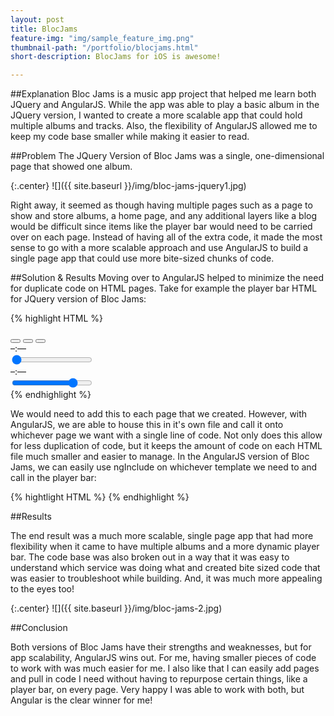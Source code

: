 ```yaml
---
layout: post
title: BlocJams
feature-img: "img/sample_feature_img.png"
thumbnail-path: "/portfolio/blocjams.html"
short-description: BlocJams for iOS is awesome!

---
```

##Explanation
Bloc Jams is a music app project that helped me learn both JQuery and AngularJS. While the app was able to play a basic album in the JQuery version, I wanted to create a more scalable app that could hold multiple albums and tracks. Also, the flexibility of AngularJS allowed me to keep my code base smaller while making it easier to read.

##Problem
The JQuery Version of Bloc Jams was a single, one-dimensional page that showed one album.

{:.center}
![]({{ site.baseurl }}/img/bloc-jams-jquery1.jpg)

Right away, it seemed as though having multiple pages such as a page to show and store albums, a home page, and any additional layers like a blog would be difficult since items like the player bar would need to be carried over on each page. Instead of having all of the extra code, it made the most sense to go with a more scalable approach and use AngularJS to build a single page app that could use more bite-sized chunks of code.

##Solution & Results
Moving over to AngularJS helped to minimize the need for duplicate code on HTML pages. Take for example the player bar HTML for JQuery version of Bloc Jams:

{% highlight HTML %}
<!-- Player Bar  -->
<section id="player-bar">
  <section id="buttons">
    <!-- Previous Button -->
    <button id="previous">
      <span class="ion-skip-backward"></span>
    </button>
    <!-- Play Button  -->
    <button id="play-pause">
      <span class="ion-play"></span>
      <span class="ion-pause"></span>
    </button>
    <!-- Next Button -->
    <button id="next">
      <span class="ion-skip-forward"></span>
    </button>
  </section>
  <!-- Time Control  -->
  <section id="time-control">
    <div class="current-time">–:––</div>
    <input type="range" class="seek-bar" value="0">
    <div class="total-time">–:––</div>
  </section>
  <!-- Volume Control  -->
  <div id="volume-control">
    <div class="icon ion-volume-low"></div>
    <input type="range" class="seek-bar" value="80">
    <div class="icon ion-volume-high"></div>
  </div>
{% endhighlight %}

We would need to add this to each page that we created. However, with AngularJS, we are able to house this in it's own file and call it onto whichever page we want with a single line of code. Not only does this allow for less duplication of code, but it keeps the amount of code on each HTML file much smaller and easier to manage. In the AngularJS version of Bloc Jams, we can easily use ngInclude on whichever template we need to and call in the player bar:

{% hightlight HTML %}
<ng-include src="'/templates/player_bar.html'"></ng-include>
{% endhighlight %}

##Results

The end result was a much more scalable, single page app that had more flexibility when it came to have multiple albums and a more dynamic player bar. The code base was also broken out in a way that it was easy to understand which service was doing what and created bite sized code that was easier to troubleshoot while building. And, it was much more appealing to the eyes too!

{:.center}
![]({{ site.baseurl }}/img/bloc-jams-2.jpg)

##Conclusion

Both versions of Bloc Jams have their strengths and weaknesses, but for app scalability, AngularJS wins out. For me, having smaller pieces of code to work with was much easier for me. I also like that I can easily add pages and pull in code I need without having to repurpose certain things, like a player bar, on every page. Very happy I was able to work with both, but Angular is the clear winner for me!
